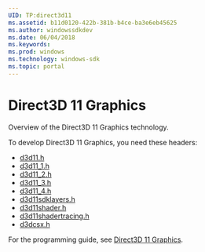 ```yaml
---
UID: TP:direct3d11
ms.assetid: b11d0120-422b-381b-b4ce-ba3e6eb45625
ms.author: windowssdkdev
ms.date: 06/04/2018
ms.keywords: 
ms.prod: windows
ms.technology: windows-sdk
ms.topic: portal
---
```


# Direct3D 11 Graphics



Overview of the Direct3D 11 Graphics technology.

To develop Direct3D 11 Graphics, you need these headers:

 * [d3d11.h](..\d3d11\index.md)
 * [d3d11_1.h](..\d3d11_1\index.md)
 * [d3d11_2.h](..\d3d11_2\index.md)
 * [d3d11_3.h](..\d3d11_3\index.md)
 * [d3d11_4.h](..\d3d11_4\index.md)
 * [d3d11sdklayers.h](..\d3d11sdklayers\index.md)
 * [d3d11shader.h](..\d3d11shader\index.md)
 * [d3d11shadertracing.h](..\d3d11shadertracing\index.md)
 * [d3dcsx.h](..\d3dcsx\index.md)

For the programming guide, see [Direct3D 11 Graphics](/windows/desktop/direct3d11).
